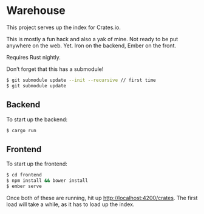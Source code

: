 # Warehouse

This project serves up the index for Crates.io.

This is mostly a fun hack and also a yak of mine. Not ready to be put anywhere
on the web. Yet. Iron on the backend, Ember on the front.

Requires Rust nightly.

Don’t forget that this has a submodule!

```bash
$ git submodule update --init --recursive // first time
$ git submodule update
```

## Backend

To start up the backend:

```bash
$ cargo run
```

## Frontend

To start up the frontend:

```bash
$ cd frontend
$ npm install && bower install
$ ember serve
```

Once both of these are running, hit up [http://localhost:4200/crates](http://localhost:4200/crates). The first load will take
a while, as it has to load up the index.
